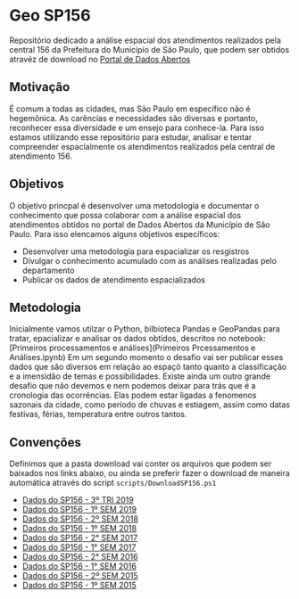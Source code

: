 # Geo SP156

Repositório dedicado a análise espacial dos atendimentos realizados pela central 156 da Prefeitura do Município de São Paulo, que podem ser obtidos atravéz de download no [Portal de Dados Abertos](http://dados.prefeitura.sp.gov.br/pt_PT/dataset/dados-do-sp156)

## Motivação

É comum a todas as cidades, mas São Paulo em específico não é hegemônica. As carências e necessidades são diversas e portanto, reconhecer essa diversidade e um ensejo para conhece-la. Para isso estamos utilizando esse repositório para estudar, analisar e tentar compreender espacialmente os atendimentos realizados pela central de atendimento 156.

## Objetivos

O objetivo princpal é desenvolver uma metodologia e documentar o conhecimento que possa colaborar com a análise espacial dos atendimentos obtidos no portal de Dados Abertos da Município de São Paulo. Para isso elencamos alguns objetivos específicos:

* Desenvolver uma metodologia para espacializar os resgistros
* Divulgar o conhecimento acumulado com as análises realizadas pelo departamento
* Publicar os dados de atendimento espacializados

## Metodologia

Inicialmente vamos utilzar o Python, bilbioteca Pandas e GeoPandas para tratar, epacializar e analisar os dados obtidos, descritos no notebook: [Primeiros processamentos e análises](Primeiros Prcessamentos e Análises.ipynb) Em um segundo momento o desafio vai ser publicar esses dados que são diversos em relação ao espaçõ tanto quanto a classificação e a imensidão de temas e possibilidades.
Existe ainda um outro grande desafio que não devemos e nem podemos deixar para trás que é a cronologia das ocorrências. Elas podem estar ligadas a fenomenos sazonais da cidade, como período de chuvas e estiagem, assim como datas festivas, férias, temperatura entre outros tantos.

## Convenções 

Definimos que a pasta download vai conter os arquivos que podem ser baixados nos links abaixo, ou ainda se preferir fazer o download de maneira automática através do script `scripts/DownloadSP156.ps1`

* [Dados do SP156 - 3º TRI 2019](http://dados.prefeitura.sp.gov.br/pt_PT/dataset/0aecfa2b-aa3a-40d4-8183-0d4351b7fd0a/resource/8e9bd81b-5219-471b-9539-20ab39d9329f/download/dados-do-sp156---3o-tri-2019.csv)
* [Dados do SP156 - 1º SEM 2019](http://dados.prefeitura.sp.gov.br/pt_PT/dataset/0aecfa2b-aa3a-40d4-8183-0d4351b7fd0a/resource/3cd96a69-16a3-4609-8685-26d967398bc7/download/dados-do-sp156---1o-sem-2019.csv)
* [Dados do SP156 - 2º SEM 2018](http://dados.prefeitura.sp.gov.br/pt_PT/dataset/0aecfa2b-aa3a-40d4-8183-0d4351b7fd0a/resource/6264fae0-d435-4bf3-9a80-d8084f9f689d/download/dados-do-sp156---2o-sem-2018.csv)
* [Dados do SP156 - 1º SEM 2018](http://dados.prefeitura.sp.gov.br/pt_PT/dataset/0aecfa2b-aa3a-40d4-8183-0d4351b7fd0a/resource/d26b6f21-29e2-49dc-a9a3-13941661f2ae/download/dados-do-sp156---1o-sem-2018.csv)
* [Dados do SP156 - 2° SEM 2017](http://dados.prefeitura.sp.gov.br/pt_PT/dataset/0aecfa2b-aa3a-40d4-8183-0d4351b7fd0a/resource/c439343b-6e2e-4cc5-84fe-aba0e54688a1/download/dados-do-sp156---2o-sem-2017.csv)
* [Dados do SP156 - 1° SEM 2017](http://dados.prefeitura.sp.gov.br/pt_PT/dataset/0aecfa2b-aa3a-40d4-8183-0d4351b7fd0a/resource/542c3405-5a2d-4e76-b318-92ab4869d453/download/dados-do-sp156---1o-sem-2017.csv)
* [Dados do SP156 - 2° SEM 2016](http://dados.prefeitura.sp.gov.br/pt_PT/dataset/0aecfa2b-aa3a-40d4-8183-0d4351b7fd0a/resource/c3ef2030-77ec-4eed-945b-297fd52459d1/download/dados-do-sp156---2o-sem-2016.csv)
* [Dados do SP156 - 1° SEM 2016](http://dados.prefeitura.sp.gov.br/pt_PT/dataset/0aecfa2b-aa3a-40d4-8183-0d4351b7fd0a/resource/3a5ff4b6-d6b3-458c-a050-04af05a171ee/download/dados-do-sp156---1o-sem-2016.csv)
* [Dados do SP156 - 2º SEM 2015](http://dados.prefeitura.sp.gov.br/pt_PT/dataset/0aecfa2b-aa3a-40d4-8183-0d4351b7fd0a/resource/c3394c98-d5f1-4202-85a1-af174d86a38a/download/dados-do-sp156---2o-sem-2015.csv)
* [Dados do SP156 - 1º SEM 2015](http://dados.prefeitura.sp.gov.br/pt_PT/dataset/0aecfa2b-aa3a-40d4-8183-0d4351b7fd0a/resource/de1e9b0a-e185-4e0f-9d95-d25d1bebbd36/download/dados-do-sp156---1o-sem-2015.csv)
